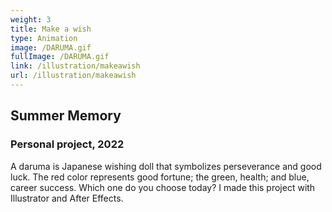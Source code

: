 ```yaml
---
weight: 3
title: Make a wish
type: Animation
image: /DARUMA.gif
fullImage: /DARUMA.gif
link: /illustration/makeawish
url: /illustration/makeawish
---
```


## Summer Memory

### Personal project, 2022

A daruma is Japanese wishing doll that symbolizes perseverance and good luck. The red color represents good fortune; the green, health; and blue, career success. Which one do you choose today? I made this project with Illustrator and After Effects.
